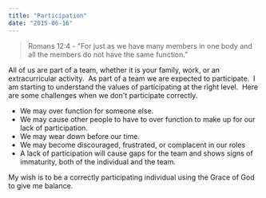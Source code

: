 ```yaml
---
title: "Participation"
date: "2015-06-16"
---
```


> Romans 12:4 - "For just as we have many members in one body and all the members do not have the same function."

All of us are part of a team, whether it is your family, work, or an extracurricular activity.  As part of a team we are expected to participate.  I am starting to understand the values of participating at the right level.  Here are some challenges when we don't participate correctly.

- We may over function for someone else.
- We may cause other people to have to over function to make up for our lack of participation.
- We may wear down before our time.
- We may become discouraged, frustrated, or complacent in our roles
- A lack of participation will cause gaps for the team and shows signs of immaturity, both of the individual and the team.

My wish is to be a correctly participating individual using the Grace of God to give me balance.
